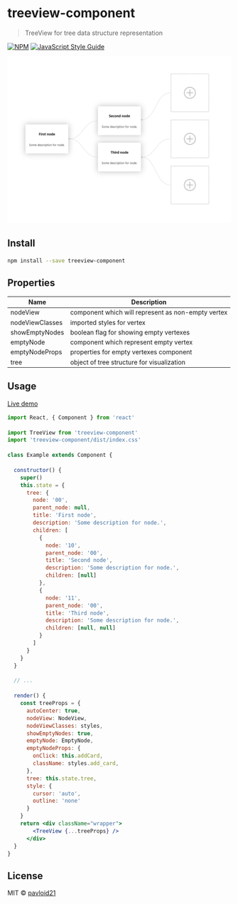 # treeview-component

> TreeView for tree data structure representation

[![NPM](https://img.shields.io/npm/v/treeview-component.svg)](https://www.npmjs.com/package/treeview-component) [![JavaScript Style Guide](https://img.shields.io/badge/code_style-standard-brightgreen.svg)](https://standardjs.com)

![DemoImage](Screenshot_7.png)

## Install

```bash
npm install --save treeview-component
```

## Properties
|Name|Description|
|---|---|
|nodeView|component which will represent as non-empty vertex|
|nodeViewClasses|imported styles for vertex|
|showEmptyNodes|boolean flag for showing empty vertexes|
|emptyNode|component which represent empty vertex|
|emptyNodeProps|properties for empty vertexes component|
|tree|object of tree structure for visualization|

## Usage

[Live demo](https://treeview-component.vercel.app/)

```jsx
import React, { Component } from 'react'

import TreeView from 'treeview-component'
import 'treeview-component/dist/index.css'

class Example extends Component {

  constructor() {
    super()
    this.state = {
      tree: {
        node: '00',
        parent_node: null,
        title: 'First node',
        description: 'Some description for node.',
        children: [
          {
            node: '10',
            parent_node: '00',
            title: 'Second node',
            description: 'Some description for node.',
            children: [null]
          },
          {
            node: '11',
            parent_node: '00',
            title: 'Third node',
            description: 'Some description for node.',
            children: [null, null]
          }
        ]
      }
    }
  }
  
  // ...

  render() {
    const treeProps = {
      autoCenter: true,
      nodeView: NodeView,
      nodeViewClasses: styles,
      showEmptyNodes: true,
      emptyNode: EmptyNode,
      emptyNodeProps: {
        onClick: this.addCard,
        className: styles.add_card,
      },
      tree: this.state.tree,
      style: {
        cursor: 'auto',
        outline: 'none'
      }
    }
    return <div className="wrapper">
        <TreeView {...treeProps} />
      </div>
  }
}
```

## License

MIT © [pavloid21](https://github.com/pavloid21)
